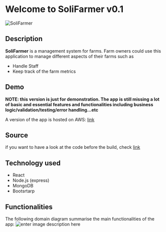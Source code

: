 # Welcome to SoliFarmer v0.1
![SoliFarmer](https://i.ibb.co/G7mVcwN/Logo.png)

## Description
**SoliFarmer** is a management system for farms. Farm owners could use this application to manage different aspects of their farms such as

 -  Handle Staff
 -  Keep track of the farm metrics 

## Demo
**NOTE: this version is just for demonstration. The app is still missing a lot of basic and essential features and functionalities including business logic/validation/testing/error handling...etc**

A version of the app is hosted on AWS: [link](http://ec2-44-201-80-245.compute-1.amazonaws.com/)

## Source 

if you want to have a look at the code before the build, check [link](https://github.com/wakilb/Solifarmer-source) 

## Technology used 

 - React 
 - Node.js (express) 
 - MongoDB 
 - Bootsrtarp

## Functionalities 

The following domain diagram summarise the main functionalities of the app: 
![enter image description here](https://i.ibb.co/zJB7yF7/Soli-Farmer-Domain-Model-drawio.png)



